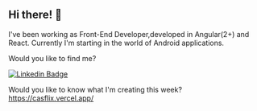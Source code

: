 ## Hi there! 👋

<!--
**carol-silva7/carol-silva7** is a ✨ _special_ ✨ repository because its `README.md` (this file) appears on your GitHub profile.
My name is Caroline Alfredo da Silva from Brazil (colocar bandeira).-->

I've been working as Front-End Developer,developed in Angular(2+) and React.
Currently I'm  starting in the world of Android applications.


Would you like to find me?

[![Linkedin Badge](https://img.shields.io/badge/-LinkedIn-blue?style=flat-square&logo=Linkedin&logoColor=white&link=https:/https://www.linkedin.com/in/carolineasilva/)](https://www.linkedin.com/in/carolineasilva/)

Would you like to know what I'm creating this week?
https://casflix.vercel.app/


<!--
- 🔭 I’m currently working on ...
- 🌱 I’m currently learning ...
- 👯 I’m looking to collaborate on ...
- 🤔 I’m looking for help with ...
- 💬 Ask me about ...
- 📫 How to reach me: ...
- 😄 Pronouns: ...
- ⚡ Fun fact: ...
-->
